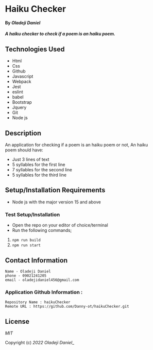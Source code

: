 # Haiku Checker

#### By _**Oladeji Daniel**_

#### _A haiku checker to check if a poem is an haiku poem._

## Technologies Used

* Html
* Css
* Github
* Javascript
* Webpack
* Jest
* eslint
* babel
* Bootstrap
* Jquery
* Git
* Node js


## Description

An application for checking if a poem is an haiku poem or not, An haiku poem should have: 
* Just 3 lines of text
* 5 syllables for the first line
* 7 syllables for the second line
* 5 syllables for the third line

## Setup/Installation Requirements
* Node js with the major version 15 and above

### Test Setup/Installation

* Open the repo on your editor of choice/terminal
* Run the following commands;
1. <code>npm run build</code>
2. <code>npm run start</code>

## Contact Information
    Name - Oladeji Daniel
    phone - 09021241205
    email - oladejidaniel456@gmail.com

### Application Github  Information : 
    Repository Name : haikuChecker 
    Remote URL : https://github.com/Danny-ot/haikuChecker.git

## License

_MIT_

Copyright (c) _2022_ _Oladeji Daniel__